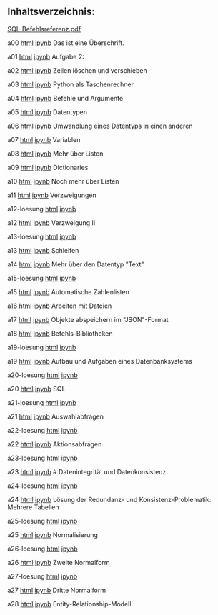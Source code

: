 ## Inhaltsverzeichnis:

[SQL-Befehlsreferenz.pdf](https://raw.githubusercontent.com/usetheforce/test/master/SQL-Befehlsreferenz.pdf)

a00 [html](https://htmlpreview.github.io/?https://github.com/usetheforce/test/blob/master/Aufgaben/a00.html)&nbsp;[ipynb](https://raw.githubusercontent.com/usetheforce/test/master/Aufgaben/a00.ipynb)&nbsp;Das ist eine Überschrift.

a01 [html](https://htmlpreview.github.io/?https://github.com/usetheforce/test/blob/master/Aufgaben/a01.html)&nbsp;[ipynb](https://raw.githubusercontent.com/usetheforce/test/master/Aufgaben/a01.ipynb)&nbsp;Aufgabe 2:

a02 [html](https://htmlpreview.github.io/?https://github.com/usetheforce/test/blob/master/Aufgaben/a02.html)&nbsp;[ipynb](https://raw.githubusercontent.com/usetheforce/test/master/Aufgaben/a02.ipynb)&nbsp;Zellen löschen und verschieben

a03 [html](https://htmlpreview.github.io/?https://github.com/usetheforce/test/blob/master/Aufgaben/a03.html)&nbsp;[ipynb](https://raw.githubusercontent.com/usetheforce/test/master/Aufgaben/a03.ipynb)&nbsp;Python als Taschenrechner

a04 [html](https://htmlpreview.github.io/?https://github.com/usetheforce/test/blob/master/Aufgaben/a04.html)&nbsp;[ipynb](https://raw.githubusercontent.com/usetheforce/test/master/Aufgaben/a04.ipynb)&nbsp;Befehle und Argumente

a05 [html](https://htmlpreview.github.io/?https://github.com/usetheforce/test/blob/master/Aufgaben/a05.html)&nbsp;[ipynb](https://raw.githubusercontent.com/usetheforce/test/master/Aufgaben/a05.ipynb)&nbsp;Datentypen

a06 [html](https://htmlpreview.github.io/?https://github.com/usetheforce/test/blob/master/Aufgaben/a06.html)&nbsp;[ipynb](https://raw.githubusercontent.com/usetheforce/test/master/Aufgaben/a06.ipynb)&nbsp;Umwandlung eines Datentyps in einen anderen

a07 [html](https://htmlpreview.github.io/?https://github.com/usetheforce/test/blob/master/Aufgaben/a07.html)&nbsp;[ipynb](https://raw.githubusercontent.com/usetheforce/test/master/Aufgaben/a07.ipynb)&nbsp;Variablen

a08 [html](https://htmlpreview.github.io/?https://github.com/usetheforce/test/blob/master/Aufgaben/a08.html)&nbsp;[ipynb](https://raw.githubusercontent.com/usetheforce/test/master/Aufgaben/a08.ipynb)&nbsp;Mehr über Listen

a09 [html](https://htmlpreview.github.io/?https://github.com/usetheforce/test/blob/master/Aufgaben/a09.html)&nbsp;[ipynb](https://raw.githubusercontent.com/usetheforce/test/master/Aufgaben/a09.ipynb)&nbsp;Dictionaries

a10 [html](https://htmlpreview.github.io/?https://github.com/usetheforce/test/blob/master/Aufgaben/a10.html)&nbsp;[ipynb](https://raw.githubusercontent.com/usetheforce/test/master/Aufgaben/a10.ipynb)&nbsp;Noch mehr über Listen

a11 [html](https://htmlpreview.github.io/?https://github.com/usetheforce/test/blob/master/Aufgaben/a11.html)&nbsp;[ipynb](https://raw.githubusercontent.com/usetheforce/test/master/Aufgaben/a11.ipynb)&nbsp;Verzweigungen

a12-loesung [html](https://htmlpreview.github.io/?https://github.com/usetheforce/test/blob/master/Aufgaben/a12-loesung.html)&nbsp;[ipynb](https://raw.githubusercontent.com/usetheforce/test/master/Aufgaben/a12-loesung.ipynb)&nbsp;

a12 [html](https://htmlpreview.github.io/?https://github.com/usetheforce/test/blob/master/Aufgaben/a12.html)&nbsp;[ipynb](https://raw.githubusercontent.com/usetheforce/test/master/Aufgaben/a12.ipynb)&nbsp;Verzweigung II

a13-loesung [html](https://htmlpreview.github.io/?https://github.com/usetheforce/test/blob/master/Aufgaben/a13-loesung.html)&nbsp;[ipynb](https://raw.githubusercontent.com/usetheforce/test/master/Aufgaben/a13-loesung.ipynb)&nbsp;

a13 [html](https://htmlpreview.github.io/?https://github.com/usetheforce/test/blob/master/Aufgaben/a13.html)&nbsp;[ipynb](https://raw.githubusercontent.com/usetheforce/test/master/Aufgaben/a13.ipynb)&nbsp;Schleifen

a14 [html](https://htmlpreview.github.io/?https://github.com/usetheforce/test/blob/master/Aufgaben/a14.html)&nbsp;[ipynb](https://raw.githubusercontent.com/usetheforce/test/master/Aufgaben/a14.ipynb)&nbsp;Mehr über den Datentyp "Text"

a15-loesung [html](https://htmlpreview.github.io/?https://github.com/usetheforce/test/blob/master/Aufgaben/a15-loesung.html)&nbsp;[ipynb](https://raw.githubusercontent.com/usetheforce/test/master/Aufgaben/a15-loesung.ipynb)&nbsp;

a15 [html](https://htmlpreview.github.io/?https://github.com/usetheforce/test/blob/master/Aufgaben/a15.html)&nbsp;[ipynb](https://raw.githubusercontent.com/usetheforce/test/master/Aufgaben/a15.ipynb)&nbsp;Automatische Zahlenlisten

a16 [html](https://htmlpreview.github.io/?https://github.com/usetheforce/test/blob/master/Aufgaben/a16.html)&nbsp;[ipynb](https://raw.githubusercontent.com/usetheforce/test/master/Aufgaben/a16.ipynb)&nbsp;Arbeiten mit Dateien

a17 [html](https://htmlpreview.github.io/?https://github.com/usetheforce/test/blob/master/Aufgaben/a17.html)&nbsp;[ipynb](https://raw.githubusercontent.com/usetheforce/test/master/Aufgaben/a17.ipynb)&nbsp;Objekte abspeichern im "JSON"-Format

a18 [html](https://htmlpreview.github.io/?https://github.com/usetheforce/test/blob/master/Aufgaben/a18.html)&nbsp;[ipynb](https://raw.githubusercontent.com/usetheforce/test/master/Aufgaben/a18.ipynb)&nbsp;Befehls-Bibliotheken

a19-loesung [html](https://htmlpreview.github.io/?https://github.com/usetheforce/test/blob/master/Aufgaben/a19-loesung.html)&nbsp;[ipynb](https://raw.githubusercontent.com/usetheforce/test/master/Aufgaben/a19-loesung.ipynb)&nbsp;

a19 [html](https://htmlpreview.github.io/?https://github.com/usetheforce/test/blob/master/Aufgaben/a19.html)&nbsp;[ipynb](https://raw.githubusercontent.com/usetheforce/test/master/Aufgaben/a19.ipynb)&nbsp;Aufbau und Aufgaben eines Datenbanksystems

a20-loesung [html](https://htmlpreview.github.io/?https://github.com/usetheforce/test/blob/master/Aufgaben/a20-loesung.html)&nbsp;[ipynb](https://raw.githubusercontent.com/usetheforce/test/master/Aufgaben/a20-loesung.ipynb)&nbsp;

a20 [html](https://htmlpreview.github.io/?https://github.com/usetheforce/test/blob/master/Aufgaben/a20.html)&nbsp;[ipynb](https://raw.githubusercontent.com/usetheforce/test/master/Aufgaben/a20.ipynb)&nbsp;SQL

a21-loesung [html](https://htmlpreview.github.io/?https://github.com/usetheforce/test/blob/master/Aufgaben/a21-loesung.html)&nbsp;[ipynb](https://raw.githubusercontent.com/usetheforce/test/master/Aufgaben/a21-loesung.ipynb)&nbsp;

a21 [html](https://htmlpreview.github.io/?https://github.com/usetheforce/test/blob/master/Aufgaben/a21.html)&nbsp;[ipynb](https://raw.githubusercontent.com/usetheforce/test/master/Aufgaben/a21.ipynb)&nbsp;Auswahlabfragen

a22-loesung [html](https://htmlpreview.github.io/?https://github.com/usetheforce/test/blob/master/Aufgaben/a22-loesung.html)&nbsp;[ipynb](https://raw.githubusercontent.com/usetheforce/test/master/Aufgaben/a22-loesung.ipynb)&nbsp;

a22 [html](https://htmlpreview.github.io/?https://github.com/usetheforce/test/blob/master/Aufgaben/a22.html)&nbsp;[ipynb](https://raw.githubusercontent.com/usetheforce/test/master/Aufgaben/a22.ipynb)&nbsp;Aktionsabfragen

a23-loesung [html](https://htmlpreview.github.io/?https://github.com/usetheforce/test/blob/master/Aufgaben/a23-loesung.html)&nbsp;[ipynb](https://raw.githubusercontent.com/usetheforce/test/master/Aufgaben/a23-loesung.ipynb)&nbsp;

a23 [html](https://htmlpreview.github.io/?https://github.com/usetheforce/test/blob/master/Aufgaben/a23.html)&nbsp;[ipynb](https://raw.githubusercontent.com/usetheforce/test/master/Aufgaben/a23.ipynb)&nbsp;# Datenintegrität und Datenkonsistenz

a24-loesung [html](https://htmlpreview.github.io/?https://github.com/usetheforce/test/blob/master/Aufgaben/a24-loesung.html)&nbsp;[ipynb](https://raw.githubusercontent.com/usetheforce/test/master/Aufgaben/a24-loesung.ipynb)&nbsp;

a24 [html](https://htmlpreview.github.io/?https://github.com/usetheforce/test/blob/master/Aufgaben/a24.html)&nbsp;[ipynb](https://raw.githubusercontent.com/usetheforce/test/master/Aufgaben/a24.ipynb)&nbsp;Lösung der Redundanz- und Konsistenz-Problematik: Mehrere Tabellen

a25-loesung [html](https://htmlpreview.github.io/?https://github.com/usetheforce/test/blob/master/Aufgaben/a25-loesung.html)&nbsp;[ipynb](https://raw.githubusercontent.com/usetheforce/test/master/Aufgaben/a25-loesung.ipynb)&nbsp;

a25 [html](https://htmlpreview.github.io/?https://github.com/usetheforce/test/blob/master/Aufgaben/a25.html)&nbsp;[ipynb](https://raw.githubusercontent.com/usetheforce/test/master/Aufgaben/a25.ipynb)&nbsp;Normalisierung

a26-loesung [html](https://htmlpreview.github.io/?https://github.com/usetheforce/test/blob/master/Aufgaben/a26-loesung.html)&nbsp;[ipynb](https://raw.githubusercontent.com/usetheforce/test/master/Aufgaben/a26-loesung.ipynb)&nbsp;

a26 [html](https://htmlpreview.github.io/?https://github.com/usetheforce/test/blob/master/Aufgaben/a26.html)&nbsp;[ipynb](https://raw.githubusercontent.com/usetheforce/test/master/Aufgaben/a26.ipynb)&nbsp;Zweite Normalform

a27-loesung [html](https://htmlpreview.github.io/?https://github.com/usetheforce/test/blob/master/Aufgaben/a27-loesung.html)&nbsp;[ipynb](https://raw.githubusercontent.com/usetheforce/test/master/Aufgaben/a27-loesung.ipynb)&nbsp;

a27 [html](https://htmlpreview.github.io/?https://github.com/usetheforce/test/blob/master/Aufgaben/a27.html)&nbsp;[ipynb](https://raw.githubusercontent.com/usetheforce/test/master/Aufgaben/a27.ipynb)&nbsp;Dritte Normalform

a28 [html](https://htmlpreview.github.io/?https://github.com/usetheforce/test/blob/master/Aufgaben/a28.html)&nbsp;[ipynb](https://raw.githubusercontent.com/usetheforce/test/master/Aufgaben/a28.ipynb)&nbsp;Entity-Relationship-Modell

